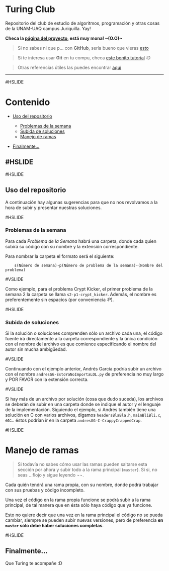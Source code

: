 
# **Turing Club**
 Repositorio del club de estudio de algoritmos, programación y otras cosas de la UNAM-UAQ campus Juriquilla. Yay!

 **Checa la [página del proyecto](https://ad115.github.io/TuringClub/), está muy mona! ~(O.O)~**

> Si no sabes ni que p... con **GitHub**, sería bueno que vieras [esto](https://guides.github.com/)

> Si te interesa usar **Git** en tu compu, checa [este bonito tutorial](https://try.github.io/levels/1/challenges/1) :D

> Otras referencias útiles las puedes encontrar [aquí](https://ad115.github.io/TuringClub/referencias)


----------

#HSLIDE

# Contenido

- [Uso del repositorio](#uso-del-repositorio)
	- [Problemas de la semana](#problemas-de-la-semana)
	- [Subida de soluciones](#subida-de-soluciones)
	- [Manejo de ramas](#manejo-de-ramas)


- [Finalmente...](#finalmente...)


#HSLIDE
----------

#HSLIDE
## Uso del repositorio
A continuación hay algunas sugerencias para que no nos revolvamos a la hora de subir y presentar nuestras soluciones.

#HSLIDE
### Problemas de la semana
Para cada *Problema de la Semana* habrá una carpeta, donde cada quien subirá su código con su nombre y la extensión correspondiente.

Para nombrar la carpeta el formato será el siguiente:

 		s(Número de semana)-p(Número de problema de la semana)-(Nombre del problema)
#VSLIDE

Como ejemplo, para el problema Crypt Kicker, el primer problema de la semana 2 la carpeta se llama `s2-p1-crypt_kicker`. Además, el nombre es preferentemente sin espacios (por conveniencia :P).


#HSLIDE
### Subida de soluciones
Si la solución o soluciones comprenden sólo un archivo cada una, el código fuente irá directamente a la carpeta correspondiente y la única condición con el nombre del archivo es que comience especificando el nombre del autor sin mucha ambigüedad.

#VSLIDE

Continuando con el ejemplo anterior, Andrés García podría subir un archivo con el nombre `andresGG-EstoYaNoImportaLOL.py` de preferencia no muy largo y POR FAVOR con la extensión correcta.

#VSLIDE

Si hay más de un archivo por solución (cosa que dudo suceda), los archivos se deberán de subir en una carpeta donde se indique el autor y el lenguaje de la implementación. Siguiendo el ejemplo, si Andrés también tiene una solución en C con varios archivos, digamos `headersBlaBla.h`, `mainBliBli.c`, etc.. éstos podrían ir en la carpeta `andresGG-C-CrappyCrappedCrap`.


#HSLIDE
# Manejo de ramas
> Si todavía no sabes cómo usar las ramas pueden saltarse esta sección por ahora y subir todo a la rama principal (`master`). Si si, no seas ...flojo y sigue leyendo ¬¬.

Cada quién tendrá una rama propia, con su nombre, donde podrá trabajar con sus pruebas y código incompleto.

Una vez el código en la rama propia funcione se podrá subir a la rama principal, de tal manera que en ésta sólo haya código que ya funcione.

Esto no quiere decir que una vez en la rama principal el código no se pueda cambiar, siempre se pueden subir nuevas versiones, pero de preferencia **en `master` sólo debe haber soluciones completas**.

#HSLIDE

## Finalmente...
Que Turing te acompañe :D
